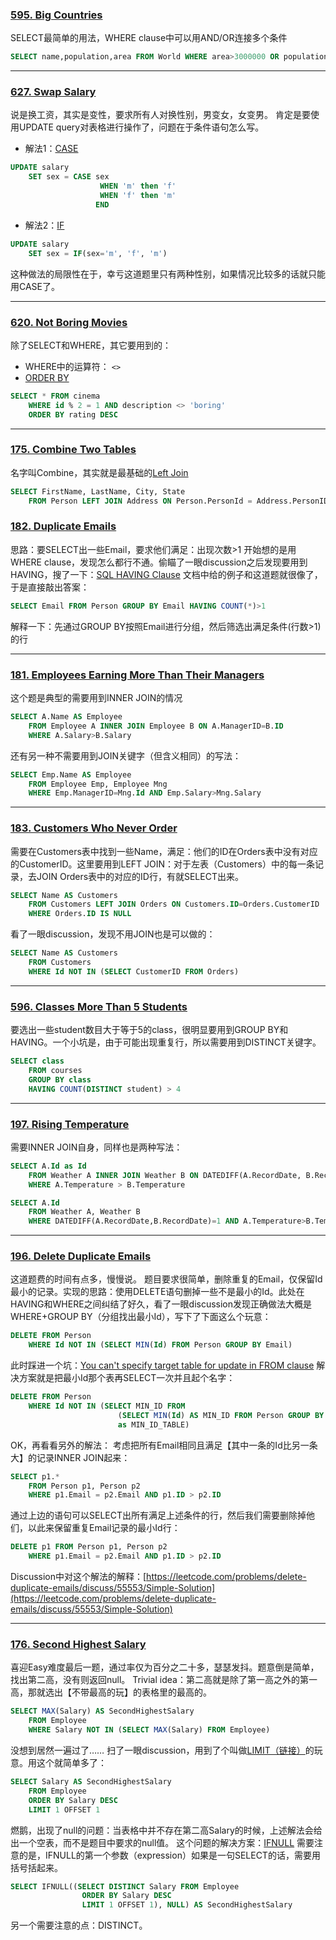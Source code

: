 ### [595. Big Countries](https://leetcode.com/problems/big-countries/description/ "595. Big Countries")
SELECT最简单的用法，WHERE clause中可以用AND/OR连接多个条件
```sql
SELECT name,population,area FROM World WHERE area>3000000 OR population>25000000
```

---

### [627. Swap Salary](https://leetcode.com/problems/swap-salary/description/ "627. Swap Salary")
说是换工资，其实是变性，要求所有人对换性别，男变女，女变男。
肯定是要使用UPDATE query对表格进行操作了，问题在于条件语句怎么写。
- 解法1：[CASE](https://www.w3schools.com/sql/func_mysql_case.asp "CASE")
```sql
UPDATE salary
    SET sex = CASE sex
                	WHEN 'm' then 'f'
                	WHEN 'f' then 'm'
                   END
```

- 解法2：[IF](https://www.w3schools.com/sql/func_mysql_if.asp "IF")
```sql
UPDATE salary
    SET sex = IF(sex='m', 'f', 'm')
```
这种做法的局限性在于，幸亏这道题里只有两种性别，如果情况比较多的话就只能用CASE了。

---

### [620. Not Boring Movies](https://leetcode.com/problems/not-boring-movies/description/ "620. Not Boring Movies")
除了SELECT和WHERE，其它要用到的：
- WHERE中的运算符： `<>`
- [ORDER BY](https://www.w3schools.com/sql/sql_orderby.asp "ORDER BY")

```sql
SELECT * FROM cinema
    WHERE id % 2 = 1 AND description <> 'boring'
    ORDER BY rating DESC
```

---

### [175. Combine Two Tables](https://leetcode.com/problems/combine-two-tables/description/ "175. Combine Two Tables")
名字叫Combine，其实就是最基础的[Left Join](https://www.w3schools.com/sql/sql_join_left.asp "Left Join")
```sql
SELECT FirstName, LastName, City, State
    FROM Person LEFT JOIN Address ON Person.PersonId = Address.PersonID
```

### [182. Duplicate Emails](http://https://leetcode.com/problems/duplicate-emails/description/ "182. Duplicate Emails")
思路：要SELECT出一些Email，要求他们满足：出现次数>1
开始想的是用WHERE clause，发现怎么都行不通。偷瞄了一眼discussion之后发现要用到HAVING，搜了一下：[SQL HAVING Clause](http://https://www.w3schools.com/sql/sql_having.asp "SQL HAVING Clause")
文档中给的例子和这道题就很像了，于是直接敲出答案：
```sql
SELECT Email FROM Person GROUP BY Email HAVING COUNT(*)>1
```
解释一下：先通过GROUP BY按照Email进行分组，然后筛选出满足条件(行数>1)的行

---

### [181. Employees Earning More Than Their Managers](https://leetcode.com/problems/employees-earning-more-than-their-managers/description/ "181. Employees Earning More Than Their Managers")
这个题是典型的需要用到INNER JOIN的情况
```sql
SELECT A.Name AS Employee 
    FROM Employee A INNER JOIN Employee B ON A.ManagerID=B.ID
    WHERE A.Salary>B.Salary
```
还有另一种不需要用到JOIN关键字（但含义相同）的写法：
```sql
SELECT Emp.Name AS Employee
    FROM Employee Emp, Employee Mng
    WHERE Emp.ManagerID=Mng.Id AND Emp.Salary>Mng.Salary
```


---

### [183. Customers Who Never Order](https://leetcode.com/problems/customers-who-never-order/description/ "183. Customers Who Never Order")
需要在Customers表中找到一些Name，满足：他们的ID在Orders表中没有对应的CustomerID。这里要用到LEFT JOIN：对于左表（Customers）中的每一条记录，去JOIN Orders表中的对应的ID行，有就SELECT出来。

```sql
SELECT Name AS Customers
    FROM Customers LEFT JOIN Orders ON Customers.ID=Orders.CustomerID
    WHERE Orders.ID IS NULL
```
看了一眼discussion，发现不用JOIN也是可以做的：
```sql
SELECT Name AS Customers
    FROM Customers
    WHERE Id NOT IN (SELECT CustomerID FROM Orders)
```


---

### [596. Classes More Than 5 Students](https://leetcode.com/problems/classes-more-than-5-students/description/ "596. Classes More Than 5 Students")
要选出一些student数目大于等于5的class，很明显要用到GROUP BY和HAVING。一个小坑是，由于可能出现重复行，所以需要用到DISTINCT关键字。
```sql
SELECT class
    FROM courses
    GROUP BY class
    HAVING COUNT(DISTINCT student) > 4
```

---

### [197. Rising Temperature](https://leetcode.com/problems/rising-temperature/description/ "197. Rising Temperature")
需要INNER JOIN自身，同样也是两种写法：
```sql
SELECT A.Id as Id
    FROM Weather A INNER JOIN Weather B ON DATEDIFF(A.RecordDate, B.RecordDate)=1 
    WHERE A.Temperature > B.Temperature
```
```sql
SELECT A.Id
    FROM Weather A, Weather B
    WHERE DATEDIFF(A.RecordDate,B.RecordDate)=1 AND A.Temperature>B.Temperature
```

---

### [196. Delete Duplicate Emails](https://leetcode.com/problems/delete-duplicate-emails/description/ "196. Delete Duplicate Emails")
这道题费的时间有点多，慢慢说。
题目要求很简单，删除重复的Email，仅保留Id最小的记录。实现的思路：使用DELETE语句删掉一些不是最小的Id。此处在HAVING和WHERE之间纠结了好久，看了一眼discussion发现正确做法大概是WHERE+GROUP BY（分组找出最小Id），写下了下面这么个玩意：
```sql
DELETE FROM Person
    WHERE Id NOT IN (SELECT MIN(Id) FROM Person GROUP BY Email)
```
此时踩进一个坑：[You can't specify target table for update in FROM clause](https://blog.csdn.net/fdipzone/article/details/52695371 "You can't specify target table for update in FROM clause")
解决方案就是把最小Id那个表再SELECT一次并且起个名字：
```sql
DELETE FROM Person
    WHERE Id NOT IN (SELECT MIN_ID FROM
                        (SELECT MIN(Id) AS MIN_ID FROM Person GROUP BY Email)
                        as MIN_ID_TABLE)
```
OK，再看看另外的解法：
考虑把所有Email相同且满足【其中一条的Id比另一条大】的记录INNER JOIN起来：
```sql
SELECT p1.*
	FROM Person p1, Person p2
	WHERE p1.Email = p2.Email AND p1.ID > p2.ID
```
通过上边的语句可以SELECT出所有满足上述条件的行，然后我们需要删除掉他们，以此来保留重复Email记录的最小Id行：
```sql
DELETE p1 FROM Person p1, Person p2
	WHERE p1.Email = p2.Email AND p1.ID > p2.ID
```
Discussion中对这个解法的解释：[https://leetcode.com/problems/delete-duplicate-emails/discuss/55553/Simple-Solution](https://leetcode.com/problems/delete-duplicate-emails/discuss/55553/Simple-Solution)

---

### [176. Second Highest Salary](https://leetcode.com/problems/second-highest-salary/description/ "176. Second Highest Salary")
喜迎Easy难度最后一题，通过率仅为百分之二十多，瑟瑟发抖。题意倒是简单，找出第二高，没有则返回null。
Trivial idea：第二高就是除了第一高之外的第一高，那就选出【不带最高的玩】的表格里的最高的。
```sql
SELECT MAX(Salary) AS SecondHighestSalary
    FROM Employee
    WHERE Salary NOT IN (SELECT MAX(Salary) FROM Employee)
```
没想到居然一遍过了……
扫了一眼discussion，用到了个叫做[LIMIT（链接）](http://www.sqltutorial.org/sql-limit/ "LIMIT")的玩意。用这个就简单多了：
```sql
SELECT Salary AS SecondHighestSalary
    FROM Employee
    ORDER BY Salary DESC
    LIMIT 1 OFFSET 1
```
燃鹅，出现了null的问题：当表格中并不存在第二高Salary的时候，上述解法会给出一个空表，而不是题目中要求的null值。
这个问题的解决方案：[IFNULL](https://www.w3schools.com/sql/sql_isnull.asp "IFNULL")
需要注意的是，IFNULL的第一个参数（expression）如果是一句SELECT的话，需要用括号括起来。
```sql
SELECT IFNULL((SELECT DISTINCT Salary FROM Employee
                ORDER BY Salary DESC
                LIMIT 1 OFFSET 1), NULL) AS SecondHighestSalary
```
另一个需要注意的点：DISTINCT。
